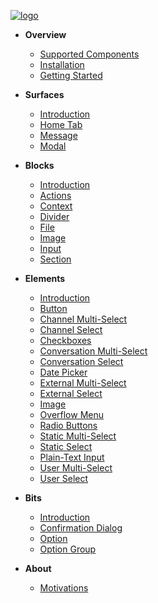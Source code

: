 [![logo](https://raw.githubusercontent.com/raycharius/slack-block-builder-docs/master/docs/resources/images/main/logo-horizontal-small.png)](/)

* **Overview**
  * [Supported Components](support.md)
  * [Installation](installation.md)
  * [Getting Started](getting-started.md)

* **Surfaces**
  * [Introduction](surfaces/introduction.md)
  * [Home Tab](surfaces/home-tab.md)
  * [Message](surfaces/message.md)
  * [Modal](surfaces/modal.md)

* **Blocks**
  * [Introduction](blocks/introduction.md)
  * [Actions](blocks/actions.md)
  * [Context](blocks/context.md)
  * [Divider](blocks/divider.md)
  * [File](blocks/file.md)
  * [Image](blocks/image.md)
  * [Input](blocks/input.md)
  * [Section](blocks/section.md)
 

* **Elements**
  * [Introduction](elements/introduction.md)
  * [Button](elements/button.md)
  * [Channel Multi-Select](elements/channel-multiselect.md)
  * [Channel Select](elements/channel-select.md)
  * [Checkboxes](elements/checkboxes.md)
  * [Conversation Multi-Select](elements/conversations-multiselect.md)
  * [Conversation Select](elements/conversations-select.md)
  * [Date Picker](elements/datepicker.md)
  * [External Multi-Select](elements/external-multiselect.md)
  * [External Select](elements/external-select.md)
  * [Image](elements/img.md)
  * [Overflow Menu](elements/overflow-menu.md)
  * [Radio Buttons](elements/radio-buttons.md)
  * [Static Multi-Select](elements/static-multiselect.md)
  * [Static Select](elements/static-select.md)
  * [Plain-Text Input](elements/text-input.md)
  * [User Multi-Select](elements/user-multiselect.md)
  * [User Select](elements/user-select.md)
  
* **Bits**
  * [Introduction](bits/introduction.md)
  * [Confirmation Dialog](bits/confirmation-dialog.md)
  * [Option](bits/option.md)
  * [Option Group](bits/option-group.md)

* **About**
  * [Motivations](motivations.md)